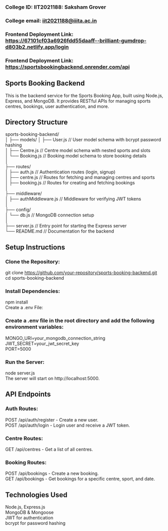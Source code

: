 ### **College ID:** IIT2021188: Saksham Grover <br>
### **College email:** iit2021188@iiita.ac.in <br>

### **Frontend Deployment Link**: https://67101cf03a6926fdd55daaff--brilliant-gumdrop-d803b2.netlify.app/login <br>
### **Frontend Deployment Link**: https://sportsbookingbackend.onrender.com/api <br>

## **Sports Booking Backend** <br>
This is the backend service for the Sports Booking App, built using Node.js, Express, and MongoDB. It provides RESTful APIs for managing sports centres, bookings, user authentication, and more.

## **Directory Structure** <br>

sports-booking-backend/ <br>
│
├── models/
│   ├── User.js           // User model schema with bcrypt password hashing <br>
│   ├── Centre.js         // Centre model schema with nested sports and slots <br>
│   └── Booking.js        // Booking model schema to store booking details <br>
│ <br>
├── routes/ <br>
│   ├── auth.js           // Authentication routes (login, signup) <br>
│   ├── centre.js         // Routes for fetching and managing centres and sports <br>
│   ├── booking.js        // Routes for creating and fetching bookings <br>
│ <br>
├── middleware/ <br>
│   ├── authMiddleware.js // Middleware for verifying JWT tokens <br>
│ <br>
├── config/ <br>
│   └── db.js             // MongoDB connection setup <br>
│ <br>
├── server.js             // Entry point for starting the Express server <br> 
└── README.md             // Documentation for the backend <br>

## **Setup Instructions** <br>

### **Clone the Repository:** <br>

git clone https://github.com/your-repository/sports-booking-backend.git <br>
cd sports-booking-backend

### **Install Dependencies:** <br>

npm install <br>
Create a .env File: 

### **Create a .env file in the root directory and add the following environment variables:** <br>

MONGO_URI=your_mongodb_connection_string <br>
JWT_SECRET=your_jwt_secret_key <br>
PORT=5000

### **Run the Server:**

node server.js <br>
The server will start on http://localhost:5000. <br>

## **API Endpoints**

### **Auth Routes:** <br>

POST /api/auth/register - Create a new user. <br>
POST /api/auth/login - Login user and receive a JWT token. <br>

### **Centre Routes:** <br>

GET /api/centres - Get a list of all centres.

### **Booking Routes:** <br>

POST /api/bookings - Create a new booking. <br>
GET /api/bookings - Get bookings for a specific centre, sport, and date.

## **Technologies Used** <br>

Node.js, Express.js <br>
MongoDB & Mongoose  <br>
JWT for authentication <br>
bcrypt for password hashing <br>
